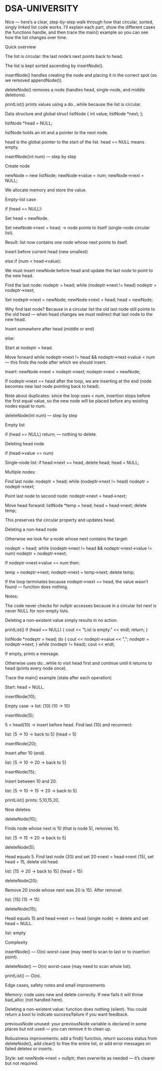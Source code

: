 # DSA-UNIVERSITY
Nice — here’s a clear, step-by-step walk through how that circular, sorted, singly linked list code works. I’ll explain each part, show the different cases the functions handle, and then trace the main() example so you can see how the list changes over time.

Quick overview

The list is circular: the last node’s next points back to head.

The list is kept sorted ascending by insertNode().

insertNode() handles creating the node and placing it in the correct spot (so we removed appendNode()).

deleteNode() removes a node (handles head, single-node, and middle deletions).

printList() prints values using a do...while because the list is circular.

Data structure and global
struct listNode
{
    int value;
    listNode *next;
};

listNode *head = NULL;


listNode holds an int and a pointer to the next node.

head is the global pointer to the start of the list. head == NULL means empty.

insertNode(int num) — step by step

Create node

newNode = new listNode; newNode->value = num; newNode->next = NULL;

We allocate memory and store the value.

Empty-list case

if (head == NULL):

Set head = newNode.

Set newNode->next = head; → node points to itself (single-node circular list).

Result: list now contains one node whose next points to itself.

Insert before current head (new smallest)

else if (num < head->value):

We must insert newNode before head and update the last node to point to the new head.

Find the last node: nodeptr = head; while (nodeptr->next != head) nodeptr = nodeptr->next;

Set nodeptr->next = newNode; newNode->next = head; head = newNode;

Why find last node? Because in a circular list the old last node still points to the old head — when head changes we must redirect that last node to the new head.

Insert somewhere after head (middle or end)

else:

Start at nodeptr = head.

Move forward while nodeptr->next != head && nodeptr->next->value < num — this finds the node after which we should insert.

Insert: newNode->next = nodeptr->next; nodeptr->next = newNode;

If nodeptr->next == head after the loop, we are inserting at the end (node becomes new last node pointing back to head).

Note about duplicates: since the loop uses < num, insertion stops before the first equal value, so the new node will be placed before any existing nodes equal to num.

deleteNode(int num) — step by step

Empty list

if (head == NULL) return; — nothing to delete.

Deleting head node

if (head->value == num)

Single-node list: if head->next == head, delete head; head = NULL;

Multiple nodes:

Find last node: nodeptr = head; while (nodeptr->next != head) nodeptr = nodeptr->next;

Point last node to second node: nodeptr->next = head->next;

Move head forward: listNode *temp = head; head = head->next; delete temp;

This preserves the circular property and updates head.

Deleting a non-head node

Otherwise we look for a node whose next contains the target:

nodeptr = head; while (nodeptr->next != head && nodeptr->next->value != num) nodeptr = nodeptr->next;

If nodeptr->next->value == num then:

temp = nodeptr->next; nodeptr->next = temp->next; delete temp;

If the loop terminates because nodeptr->next == head, the value wasn’t found — function does nothing.

Notes:

The code never checks for nullptr accesses because in a circular list next is never NULL for non-empty lists.

Deleting a non-existent value simply results in no action.

printList()
if (head == NULL) { cout << "List is empty." << endl; return; }

listNode *nodeptr = head;
do {
    cout << nodeptr->value << ",";
    nodeptr = nodeptr->next;
} while (nodeptr != head);
cout << endl;


If empty, prints a message.

Otherwise uses do...while to visit head first and continue until it returns to head (prints every node once).

Trace the main() example (state after each operation)

Start: head = NULL.

insertNode(10);

Empty case → list: [10] (10 -> 10)

insertNode(5);

5 < head(10) → insert before head. Find last (10) and reconnect:

list: [5 -> 10 -> back to 5] (head = 5)

insertNode(20);

Insert after 10 (end).

list: [5 -> 10 -> 20 -> back to 5]

insertNode(15);

Insert between 10 and 20.

list: [5 -> 10 -> 15 -> 20 -> back to 5]

printList() prints: 5,10,15,20,

Now deletes:

deleteNode(10);

Finds node whose next is 10 (that is node 5), removes 10.

list: [5 -> 15 -> 20 -> back to 5]

deleteNode(5);

Head equals 5. Find last node (20) and set 20->next = head->next (15), set head = 15, delete old head.

list: [15 -> 20 -> back to 15] (head = 15)

deleteNode(20);

Remove 20 (node whose next was 20 is 15). After removal:

list: [15] (15 -> 15)

deleteNode(15);

Head equals 15 and head->next == head (single node) → delete and set head = NULL.

list: empty

Complexity

insertNode() — O(n) worst-case (may need to scan to last or to insertion point).

deleteNode() — O(n) worst-case (may need to scan whole list).

printList() — O(n).

Edge cases, safety notes and small improvements

Memory: code uses new and delete correctly. If new fails it will throw bad_alloc (not handled here).

Deleting a non-existent value: function does nothing (silent). You could return a bool to indicate success/failure if you want feedback.

previousNode unused: your previousNode variable is declared in some places but not used — you can remove it to clean up.

Robustness improvements: add a find() function, return success status from deleteNode(), add clear() to free the entire list, or add error messages on failed deletes or inserts.

Style: set newNode->next = nullptr; then overwrite as needed — it’s clearer but not required.